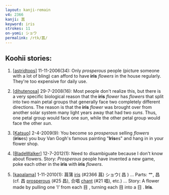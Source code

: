 ```yaml
---
layout: kanji-remain
v4: 2366
kanji: 菖
keyword: iris
strokes: 11
on-yomi: ショウ
permalink: /rtk/菖/
---
```


## Koohii stories: 

1) [<a href="http://kanji.koohii.com/profile/astridtops">astridtops</a>] 11-11-2006(34): Only <em>prosperous</em> people (picture someone with a lot of bling) can afford to have<strong> iris</strong> <em>flowers</em> in the house regularly. They&#039;re too expensive for daily use.

2) [<a href="http://kanji.koohii.com/profile/dihutenosa">dihutenosa</a>] 29-7-2008(16): Most people don&#039;t realize this, but there is a very specific biological reason that the<strong> iris</strong> <em>flower</em> has <em>flowers</em> that split into two main petal groups that generally face two completely different directions. The reason is that the<strong> iris</strong> <em>flower</em> was brought over from another solar system many light years away that had two <em>suns</em>. Thus, one petal group would face one <em>sun</em>, while the other petal group would face the other <em>sun</em>.

3) [<a href="http://kanji.koohii.com/profile/Katsuo">Katsuo</a>] 2-4-2009(9): You become so <em>prosperous</em> selling <em>flowers</em> (<strong>iris</strong>es) you buy Van Gogh&#039;s famous painting &quot;<strong>Iris</strong>es&quot; and hang in in your flower shop.

4) [<a href="http://kanji.koohii.com/profile/BladeWalker">BladeWalker</a>] 12-7-2012(1): Need to disambiguate because I don&#039;t know about flowers. Story: <em>Prosperous</em> people have invented a new game, poke each other in the<strong> iris</strong> with<strong> iris</strong> <em>flowers</em>.

5) [<a href="http://kanji.koohii.com/profile/kapalama">kapalama</a>] 1-11-2010(1): 菖蒲 <a href="../v4/2366.html">iris</a> (#2366 菖) ショウ( 昌 ) ... Parts: 艹, 昌 (cf. 昌 <a href="../v4/25.html">prosperous</a> (#25 昌), 合唱 <a href="../v4/21.html">chant</a> (#21 唱), etc.) ... Story: A flower made by pulling one ’I’ from each 目 , turning each 目 into a 日 .<strong> Iris</strong>.

